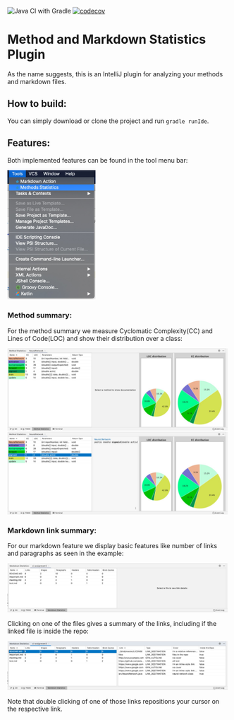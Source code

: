 ![Java CI with Gradle](https://github.com/bbrockbernd/method_statistics/workflows/Java%20CI%20with%20Gradle/badge.svg)
[![codecov](https://codecov.io/gh/bbrockbernd/method_statistics/branch/master/graph/badge.svg)](https://codecov.io/gh/bbrockbernd/method_statistics)

Method and Markdown Statistics Plugin
=====================================

As the name suggests, this is an IntelliJ plugin for analyzing your methods and markdown files.

How to build:
-------------
You can simply download or clone the project and run `gradle runIde`.

Features:
---------
Both implemented features can be found in the tool menu bar:

<img src="images/actions.png" alt="Tools" width="200"/>

### Method summary:

For the method summary we measure Cyclomatic Complexity(CC) and Lines of Code(LOC) and show their distribution over a class:

<img src="images/methods.png" alt="Example distribution of CC and LOC" width="500"/>

<img src="images/method_signatures.png" alt="Method signature" width="500"/>

### Markdown link summary:

For our markdown feature we display basic features like number of links and paragraphs as seen in the example:

<img src="images/md_files.png" alt="Markdown file stats" width="500"/>


Clicking on one of the files gives a summary of the links, including if the linked file is inside the repo:

<img src="images/md_links.png" alt="Markdown link stats" width="500"/>
  
Note that double clicking of one of those links repositions your cursor on the respective link.
